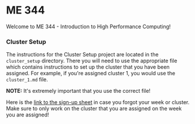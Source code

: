 # ME 344

Welcome to ME 344 - Introduction to High Performance Computing!

### Cluster Setup

The instructions for the Cluster Setup project are located in the `cluster_setup` directory. There you will need to use the appropriate file which contains instructions to set up the cluster that you have been assigned. For example, if you're assigned cluster 1, you would use the `cluster_1.md` file.

**NOTE:** It's extremely important that you use the correct file!

Here is the [link to the sign-up sheet](https://docs.google.com/spreadsheets/d/1Tmq5s4A-cio_XLNkw5xMbdSkjok1WIYOc8ldOF-C79g/edit?usp=sharing) in case you forgot your week or cluster. Make sure to only work on the cluster that you are assigned on the week you are assigned!

